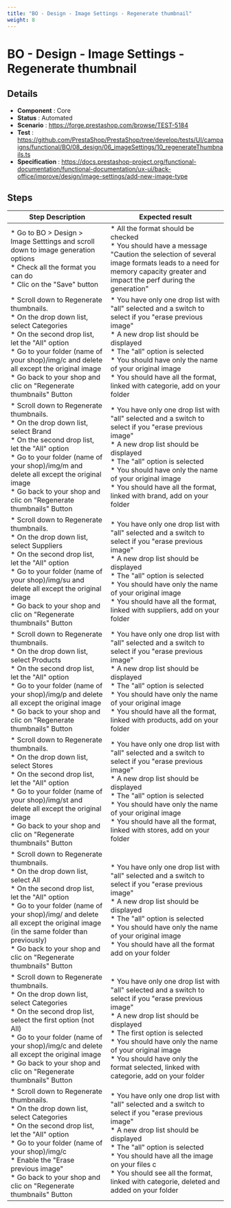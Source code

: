 ```yaml
---
title: "BO - Design - Image Settings - Regenerate thumbnail"
weight: 8
---
```


# BO - Design - Image Settings - Regenerate thumbnail
## Details
* **Component** : Core
* **Status** : Automated
* **Scenario** : https://forge.prestashop.com/browse/TEST-5184
* **Test** : https://github.com/PrestaShop/PrestaShop/tree/develop/tests/UI/campaigns/functional/BO/08_design/06_imageSettings/10_regenerateThumbnails.ts
* **Specification** : https://docs.prestashop-project.org/functional-documentation/functional-documentation/ux-ui/back-office/improve/design/image-settings/add-new-image-type

## Steps
| Step Description | Expected result |
| ----- | ----- |
| * Go to BO > Design > Image Setttings and scroll down to image generation options<br> * Check all the format you can do <br> * Clic on the "Save" button | * All the format should be checked<br> * You should have a message "Caution the selection of several image formats leads to a need for memory capacity greater and impact the perf during the generation" |
| * Scroll down to Regenerate thumbnails. <br> * On the drop down list, select Categories <br> * On the second drop list, let the "All" option<br> * Go to your folder (name of your shop)/img/c and delete all except the original image <br> * Go back to your shop and clic on "Regenerate thumbnails" Button | * You have only one drop list with "all" selected and a switch to select if you "erase previous image"<br> * A new drop list should be displayed<br> * The "all" option is selected <br> * You should have only the name of your original image <br> * You should have all the format, linked with categorie, add on your folder |
| * Scroll down to Regenerate thumbnails. <br> * On the drop down list, select Brand <br> * On the second drop list, let the "All" option<br> * Go to your folder (name of your shop)/img/m and delete all except the original image <br> * Go back to your shop and clic on "Regenerate thumbnails" Button | * You have only one drop list with "all" selected and a switch to select if you "erase previous image"<br> * A new drop list should be displayed<br> * The "all" option is selected <br> * You should have only the name of your original image <br> * You should have all the format, linked with brand, add on your folder |
| * Scroll down to Regenerate thumbnails. <br> * On the drop down list, select Suppliers <br> * On the second drop list, let the "All" option<br> * Go to your folder (name of your shop)/img/su and delete all except the original image <br> * Go back to your shop and clic on "Regenerate thumbnails" Button | * You have only one drop list with "all" selected and a switch to select if you "erase previous image"<br> * A new drop list should be displayed<br> * The "all" option is selected <br> * You should have only the name of your original image <br> * You should have all the format, linked with suppliers, add on your folder |
| * Scroll down to Regenerate thumbnails. <br> * On the drop down list, select Products <br> * On the second drop list, let the "All" option<br> * Go to your folder (name of your shop)/img/p and delete all except the original image <br> * Go back to your shop and clic on "Regenerate thumbnails" Button | * You have only one drop list with "all" selected and a switch to select if you "erase previous image"<br> * A new drop list should be displayed<br> * The "all" option is selected <br> * You should have only the name of your original image <br> * You should have all the format, linked with products, add on your folder |
| * Scroll down to Regenerate thumbnails. <br> * On the drop down list, select Stores <br> * On the second drop list, let the "All" option<br> * Go to your folder (name of your shop)/img/st and delete all except the original image <br> * Go back to your shop and clic on "Regenerate thumbnails" Button | * You have only one drop list with "all" selected and a switch to select if you "erase previous image"<br> * A new drop list should be displayed<br> * The "all" option is selected <br> * You should have only the name of your original image <br> * You should have all the format, linked with stores, add on your folder |
| * Scroll down to Regenerate thumbnails. <br> * On the drop down list, select All <br> * On the second drop list, let the "All" option<br> * Go to your folder (name of your shop)/img/ and delete all except the original image (in the same folder than previously)<br> * Go back to your shop and clic on "Regenerate thumbnails" Button | * You have only one drop list with "all" selected and a switch to select if you "erase previous image"<br> * A new drop list should be displayed<br> * The "all" option is selected <br> * You should have only the name of your original image <br> * You should have all the format add on your folder |
| * Scroll down to Regenerate thumbnails. <br> * On the drop down list, select Categories <br> * On the second drop list, select the first option (not All)<br> * Go to your folder (name of your shop)/img/c and delete all except the original image <br> * Go back to your shop and clic on "Regenerate thumbnails" Button | * You have only one drop list with "all" selected and a switch to select if you "erase previous image"<br> * A new drop list should be displayed<br> * The first option is selected <br> * You should have only the name of your original image <br> * You should have only the format selected, linked with categorie, add on your folder |
| * Scroll down to Regenerate thumbnails. <br> * On the drop down list, select Categories <br> * On the second drop list, let the "All" option<br> * Go to your folder (name of your shop)/img/c<br> * Enable the "Erase previous image"<br> * Go back to your shop and clic on "Regenerate thumbnails" Button | * You have only one drop list with "all" selected and a switch to select if you "erase previous image"<br> * A new drop list should be displayed<br> * The "all" option is selected <br> * You should have all the image on your files c<br> * You should see all the format, linked with categorie, deleted and added on your folder |
